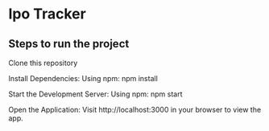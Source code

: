 # Ipo Tracker


## Steps to run the project

Clone this repository

Install Dependencies: Using npm: npm install

Start the Development Server: Using npm: npm start

Open the Application: Visit http://localhost:3000 in your browser to view the app.
